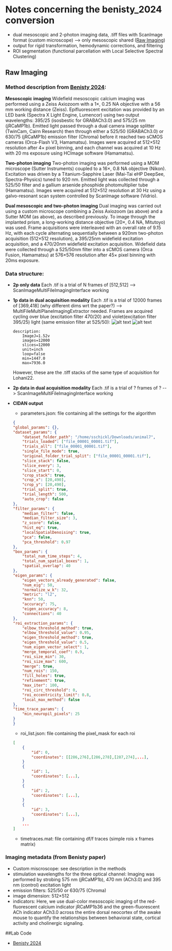 # Notes concerning the benisty_2024 conversion
* dual mesoscopic and 2-photon imaging data, .tiff files with ScanImage format (custom microscope) --> only mesoscopic shared ([Raw Imaging](#raw-imaging))
* output for rigid transformation, hemodynamic corrections, and filtering 
* ROI segmentation (functional parcellation with Local Selective Spectral Clustering)

## Raw Imaging 
### Method description from [Benisty 2024](https://www.nature.com/articles/s41593-023-01498-y):
**Mesoscopic imaging**
Widefield mesoscopic calcium imaging was performed using a Zeiss Axiozoom with a 1×, 0.25 NA objective with a 56 mm working distance (Zeiss). Epifluorescent excitation was provided by an LED bank (Spectra X Light Engine, Lumencor) using two output wavelengths: 395/25 (isosbestic for GRABACh3.0) and 575/25 nm (jRCaMP1b). Emitted light passed through a dual camera image splitter (TwinCam, Cairn Research) then through either a 525/50 (GRABACh3.0) or 630/75 (jRCaMP1b) emission filter (Chroma) before it reached two sCMOS cameras (Orca-Flash V3, Hamamatsu). Images were acquired at 512×512 resolution after 4× pixel binning, and each channel was acquired at 10 Hz with 20 ms exposure using HCImage software (Hamamatsu).

**Two-photon imaging**
Two-photon imaging was performed using a MOM microscope (Sutter Instruments) coupled to a 16×, 0.8 NA objective (Nikon). Excitation was driven by a Titanium-Sapphire Laser (Mai-Tai eHP DeepSee, Spectra-Physics) tuned to 920 nm. Emitted light was collected through a 525/50 filter and a gallium arsenide phosphide photomultiplier tube (Hamamatsu). Images were acquired at 512×512 resolution at 30 Hz using a galvo-resonant scan system controlled by ScanImage software (Vidrio).

**Dual mesoscopic and two-photon imaging**
Dual imaging was carried out using a custom microscope combining a Zeiss Axiozoom (as above) and a Sutter MOM (as above), as described previously. To image through the implanted prism, a long-working distance objective (20×, 0.4 NA, Mitutoyo) was used. Frame acquisitions were interleaved with an overall rate of 9.15 Hz, with each cycle alternating sequentially between a 920nm two-photon acquisition (512×512 resolution), a 395/25nm widefield excitation acquisition, and a 470/20nm widefield excitation acquisition. Widefield data were collected through a 525/50nm filter into a sCMOS camera (Orca Fusion, Hamamatsu) at 576×576 resolution after 45× pixel binning with 20ms exposure.


### Data structure:
- **2p only data** 
    Each .tif is a trial of N frames of [512,512] --> ScanImageMultiFileImagingInterface working 
- **1p data in dual acquisition modality**
    Each .tif is a trial of 12000 frames of [369,418] (why different dims wrt the paper?) --> MultiFileMultiPlaneImagingExtractor needed.
    Frames are acquired cycling over blue (excitation filter 470/20) and violet(excitation filter 395/25) light (same emission filter at 525/50):
    ![alt text](image.png)
    ![alt text](image-1.png)

    ```
    description: 
        ImageJ=1.52v
        images=12000
        slices=12000
        unit=inch
        loop=false
        min=1447.0
        max=7936.0
    ```
    However, these are the .tiff stacks of the same type of acquisition for Lohani22.


- **2p data in dual acquisition modality**
    Each .tif is a trial of ? frames of ? --> ScanImageMultiFileImagingInterface working 
    
    


- **CIDAN output**
    - parameters.json: file containing all the settings for the algorithm
    ```json
    {
    "global_params": {},
    "dataset_params": {
        "dataset_folder_path": "/home/sschickl/Downloads/animal7",
        "trials_loaded": ["file_00001_00001.tif"],
        "trials_all": ["file_00001_00001.tif"],
        "single_file_mode": true,
        "original_folder_trial_split": ["file_00001_00001.tif"],
        "slice_stack": false,
        "slice_every": 3,
        "slice_start": 0,
        "crop_stack": true,
        "crop_x": [20,490],
        "crop_y": [20,490],
        "trial_split": true,
        "trial_length": 500,
        "auto_crop": false
    },
    "filter_params": {
        "median_filter": false,
        "median_filter_size": 3,
        "z_score": false,
        "hist_eq": true,
        "localSpatialDenoising": true,
        "pca": false,
        "pca_threshold": 0.97
    },
    "box_params": {
        "total_num_time_steps": 4,
        "total_num_spatial_boxes": 1,
        "spatial_overlap": 40
    },
    "eigen_params": {
        "eigen_vectors_already_generated": false,
        "num_eig": 50,
        "normalize_w_k": 32,
        "metric": "l2",
        "knn": 50,
        "accuracy": 75,
        "eigen_accuracy": 8,
        "connections": 40
    },
    "roi_extraction_params": {
        "elbow_threshold_method": true,
        "elbow_threshold_value": 0.95,
        "eigen_threshold_method": true,
        "eigen_threshold_value": 0.5,
        "num_eigen_vector_select": 1,
        "merge_temporal_coef": 0.9,
        "roi_size_min": 30,
        "roi_size_max": 600,
        "merge": true,
        "num_rois": 150,
        "fill_holes": true,
        "refinement": true,
        "max_iter": 100,
        "roi_circ_threshold": 0,
        "roi_eccentricity_limit": 0.8,
        "local_max_method": false
    },
    "time_trace_params": {
        "min_neuropil_pixels": 25
    }
    }
    ```
    - roi_list.json: file containing the pixel_mask for each roi
    ```json
    [
        {
            "id": 0,
            "coordinates": [[286,276],[286,278],[287,274],...],
        }
        {
            "id": 1,
            "coordinates": [...],
        }
        {
            "id": 2,
            "coordinates": [...],
        }
        {
            "id": 3,
            "coordinates": [...],
        }
        ...
    ]
    ```
    - timetraces.mat: file containing df/f traces (simple rois x frames matrix)

### Imaging metadata (from Benisty paper)
- Custom miscroscope: see description in the methods
- stimulation wavelengths for the three optical channel: Imaging was performed by strobing 575 nm (jRCaMP1b), 470 nm (ACh3.0) and 395 nm (control)
excitation light
- emission filters: 525/50 or 630/75 (Chroma)
- image dimension: 512×512 
- indicators: Here, we use dual-color mesoscopic imaging of the red-fluorescent calcium indicator jRCaMP1b36 and the green-fluorescent ACh indicator ACh3.0 across the entire dorsal neocortex of the awake mouse to quantify the relationships between behavioral state, cortical activity and cholinergic signaling.

##Lab Code
* [Benisty 2024](https://github.com/cardin-higley-lab/Benisty_Higley_2023)